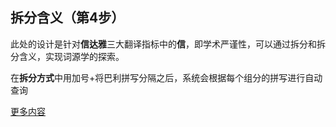 ## 拆分含义（第4步）
此处的设计是针对**信达雅**三大翻译指标中的**信**，即学术严谨性，可以通过拆分和拆分含义，实现词源学的探索。

在**拆分方式**中用加号+将巴利拼写分隔之后，系统会根据每个组分的拼写进行自动查询

[更多内容](https://visuddhinanda.gitbook.io/wikipali-help-zh-hans/v/master/wbw/edit_win)